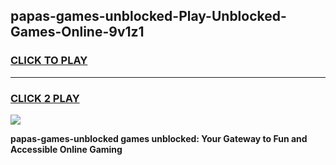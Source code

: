 
## papas-games-unblocked-Play-Unblocked-Games-Online-9v1z1
<h3>
<a href="https://premium76.site?title=papas-games-unblocked&ref=25A">CLICK TO PLAY</a></h3>
<hr>

<h3>
<a href="https://premium76.site?title=papas-games-unblocked&ref=25A">CLICK 2 PLAY</a>
  
</h3>

<a href="https://premium76.site?title=papas-games-unblocked&ref=25A"><img src="https://clearcache.store/games.png"></a>


**papas-games-unblocked games unblocked: Your Gateway to Fun and Accessible Online Gaming**

